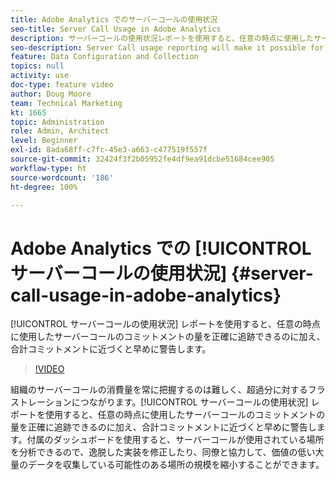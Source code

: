 ```yaml
---
title: Adobe Analytics でのサーバーコールの使用状況
seo-title: Server Call Usage in Adobe Analytics
description: サーバーコールの使用状況レポートを使用すると、任意の時点に使用したサーバーコールのコミットメントの量を正確に追跡できるのに加え、合計コミットメントに近づくと早めに警告します。
seo-description: Server Call usage reporting will make it possible for you to track exactly how much of your server call commitment you’ve used at any point in time, and will also proactively alert you when you are approaching your total commitment.
feature: Data Configuration and Collection
topics: null
activity: use
doc-type: feature video
author: Doug Moore
team: Technical Marketing
kt: 1665
topic: Administration
role: Admin, Architect
level: Beginner
exl-id: 8ada68ff-c7fc-45e3-a663-c477519f557f
source-git-commit: 32424f3f2b05952fe4df9ea91dcbe51684cee905
workflow-type: ht
source-wordcount: '186'
ht-degree: 100%

---
```


# Adobe Analytics での [!UICONTROL サーバーコールの使用状況] {#server-call-usage-in-adobe-analytics}

[!UICONTROL サーバーコールの使用状況] レポートを使用すると、任意の時点に使用したサーバーコールのコミットメントの量を正確に追跡できるのに加え、合計コミットメントに近づくと早めに警告します。

>[!VIDEO](https://video.tv.adobe.com/v/23137/?quality=12)

組織のサーバーコールの消費量を常に把握するのは難しく、超過分に対するフラストレーションにつながります。[!UICONTROL サーバーコールの使用状況] レポートを使用すると、任意の時点に使用したサーバーコールのコミットメントの量を正確に追跡できるのに加え、合計コミットメントに近づくと早めに警告します。付属のダッシュボードを使用すると、サーバーコールが使用されている場所を分析できるので、逸脱した実装を修正したり、同僚と協力して、価値の低い大量のデータを収集している可能性のある場所の規模を縮小することができます。
